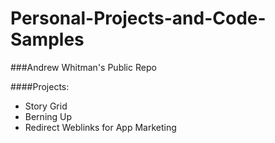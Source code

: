 # Personal-Projects-and-Code-Samples
###Andrew Whitman's Public Repo

####Projects:
* Story Grid
* Berning Up
* Redirect Weblinks for App Marketing
